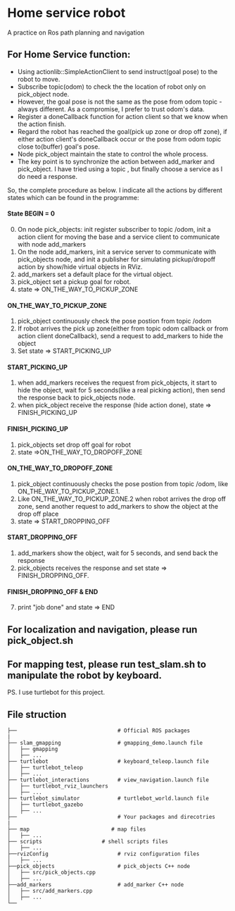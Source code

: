 # Home service robot

A practice on Ros path planning and navigation


## For Home Service function:

- Using actionlib::SimpleActionClient to send instruct(goal pose) to the robot to move.  
- Subscribe topic(odom) to check the the location of robot only on pick_object node.  
- However, the goal pose is not the same as the pose from odom topic - always different. As a compromise, I prefer to trust odom's data.  
- Register a doneCallback function for action client so that we know when the action finish.  
- Regard the robot has reached the goal(pick up zone or drop off zone), if either action client's doneCallback occur or the pose from odom topic close to(buffer) goal's pose.  
- Node pick_object maintain the state to control the whole process.   
- The key point is to synchronize the action between add_marker and pick_object. I have tried using a topic , but finally choose a service as I do need a response.  
  
So, the complete procedure as below. I indicate all the actions by different states which can be found in the programme:  
      
#### State BEGIN = 0  
0. On node pick_objects: init register subscriber to topic /odom, init a action client for moving the base and a service client to communicate with node add_markers   
1. On the node add_markers, init a service server to communicate with pick_objects node, and  init a publisher for simulating pickup/dropoff action by show/hide virtual objects in RViz.  
2. add_markers set a default place for the virtual object.  
2. pick_object set a pickup goal for robot.  
3. state => ON_THE_WAY_TO_PICKUP_ZONE  
#### ON_THE_WAY_TO_PICKUP_ZONE  
1. pick_object continuously check the pose postion from topic /odom  
2. If robot arrives the pick up zone(either from topic odom callback or from action client doneCallback), send a request to add_markers to hide the object  
3. Set state => START_PICKING_UP  
#### START_PICKING_UP  
1. when add_markers receives the request from pick_objects, it start to hide the object, wait for 5 seconds(like a real picking action), then send the response back to pick_objects node.  
2. when pick_object receive the response (hide action done), state => FINISH_PICKING_UP  
#### FINISH_PICKING_UP  
1. pick_objects set drop off goal for robot  
2. state =>ON_THE_WAY_TO_DROPOFF_ZONE  
#### ON_THE_WAY_TO_DROPOFF_ZONE  
1. pick_object continuously checks the pose postion from topic /odom, like ON_THE_WAY_TO_PICKUP_ZONE.1.  
2. Like ON_THE_WAY_TO_PICKUP_ZONE.2  when robot arrives the drop off zone,  send another request to add_markers to show the object at the drop off place  
3. state => START_DROPPING_OFF  
#### START_DROPPING_OFF  
1. add_markers show the object, wait for 5 seconds, and send back the response  
2. pick_objects receives the response and set state => FINISH_DROPPING_OFF.  
#### FINISH_DROPPING_OFF & END  
7. print "job done" and state => END  


## For localization and navigation, please run pick_object.sh 

## For mapping test, please run test_slam.sh to manipulate the robot by keyboard.

PS. I use turtlebot for this project. 

## File struction  
    ├──                                # Official ROS packages  
    |  
    ├── slam_gmapping                  # gmapping_demo.launch file                     
    │   ├── gmapping  
    │   ├── ...  
    ├── turtlebot                      # keyboard_teleop.launch file  
    │   ├── turtlebot_teleop  
    │   ├── ...  
    ├── turtlebot_interactions         # view_navigation.launch file        
    │   ├── turtlebot_rviz_launchers  
    │   ├── ...  
    ├── turtlebot_simulator            # turtlebot_world.launch file   
    │   ├── turtlebot_gazebo  
    │   ├── ...  
    ├──                                # Your packages and direcotries  
    |  
    ├── map                          # map files  
    │   ├── ...  
    ├── scripts                   # shell scripts files  
    │   ├── ...  
    ├──rvizConfig                      # rviz configuration files  
    │   ├── ...  
    ├──pick_objects                    # pick_objects C++ node  
    │   ├── src/pick_objects.cpp  
    │   ├── ...  
    ├──add_markers                     # add_marker C++ node  
    │   ├── src/add_markers.cpp  
    │   ├── ...  
    └──  